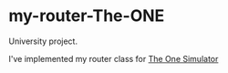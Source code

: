 # my-router-The-ONE

University project.

I've implemented my router class for [The One Simulator](https://akeranen.github.io/the-one/)

